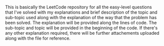 This is basically the LeetCode repository for all the easy-level questions that I've solved with my explanations and brief description of the topic and sub-topic used along with the explanation of the way that the problem has been solved.
The explanation will be provided along the lines of code.
The sub-topic and topic will be provided in the beginning of the code.
If there's any other explanation required, there will be further attachements uploaded along with the file for reference.
